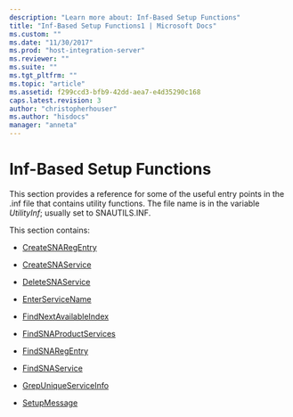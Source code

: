 ```yaml
---
description: "Learn more about: Inf-Based Setup Functions"
title: "Inf-Based Setup Functions1 | Microsoft Docs"
ms.custom: ""
ms.date: "11/30/2017"
ms.prod: "host-integration-server"
ms.reviewer: ""
ms.suite: ""
ms.tgt_pltfrm: ""
ms.topic: "article"
ms.assetid: f299ccd3-bfb9-42dd-aea7-e4d35290c168
caps.latest.revision: 3
author: "christopherhouser"
ms.author: "hisdocs"
manager: "anneta"
---
```

# Inf-Based Setup Functions
This section provides a reference for some of the useful entry points in the .inf file that contains utility functions. The file name is in the variable *UtilityInf*; usually set to SNAUTILS.INF.  
  
 This section contains:  
  
-   [CreateSNARegEntry](../core/createsnaregentry2.md)  
  
-   [CreateSNAService](../core/createsnaservice1.md)  
  
-   [DeleteSNAService](../core/deletesnaservice2.md)  
  
-   [EnterServiceName](../core/enterservicename1.md)  
  
-   [FindNextAvailableIndex](../core/findnextavailableindex1.md)  
  
-   [FindSNAProductServices](../core/findsnaproductservices1.md)  
  
-   [FindSNARegEntry](../core/findsnaregentry1.md)  
  
-   [FindSNAService](../core/findsnaservice2.md)  
  
-   [GrepUniqueServiceInfo](../core/grepuniqueserviceinfo1.md)  
  
-   [SetupMessage](../core/setupmessage1.md)
